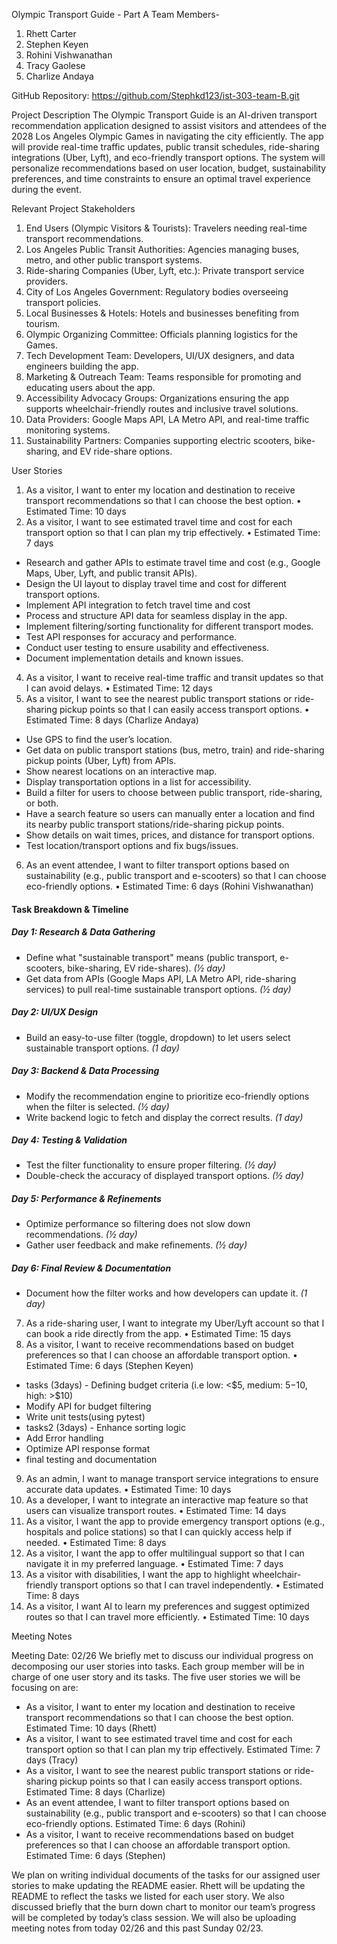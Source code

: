 Olympic Transport Guide - Part A
Team Members- 
1.	Rhett Carter
2.	Stephen Keyen
3.	Rohini Vishwanathan
4.	Tracy Gaolese
5.	Charlize Andaya

GitHub Repository: https://github.com/Stephkd123/ist-303-team-B.git 

Project Description
The Olympic Transport Guide is an AI-driven transport recommendation application designed to assist visitors and attendees of the 2028 Los Angeles Olympic Games in navigating the city efficiently. The app will provide real-time traffic updates, public transit schedules, ride-sharing integrations (Uber, Lyft), and eco-friendly transport options.
The system will personalize recommendations based on user location, budget, sustainability preferences, and time constraints to ensure an optimal travel experience during the event.

Relevant Project Stakeholders
1.	End Users (Olympic Visitors & Tourists): Travelers needing real-time transport recommendations.
2.	Los Angeles Public Transit Authorities: Agencies managing buses, metro, and other public transport systems.
3.	Ride-sharing Companies (Uber, Lyft, etc.): Private transport service providers.
4.	City of Los Angeles Government: Regulatory bodies overseeing transport policies.
5.	Local Businesses & Hotels: Hotels and businesses benefiting from tourism.
6.	Olympic Organizing Committee: Officials planning logistics for the Games.
7.	Tech Development Team: Developers, UI/UX designers, and data engineers building the app.
8.	Marketing & Outreach Team: Teams responsible for promoting and educating users about the app.
9.	Accessibility Advocacy Groups: Organizations ensuring the app supports wheelchair-friendly routes and inclusive travel solutions.
10.	Data Providers: Google Maps API, LA Metro API, and real-time traffic monitoring systems.
11.	Sustainability Partners: Companies supporting electric scooters, bike-sharing, and EV ride-share options.

User Stories
1.	As a visitor, I want to enter my location and destination to receive transport recommendations so that I can choose the best option.
•	Estimated Time: 10 days
2.	As a visitor, I want to see estimated travel time and cost for each transport option so that I can plan my trip effectively.
•	Estimated Time: 7 days
- Research and gather APIs to estimate travel time and cost (e.g., Google Maps, Uber, Lyft, and public transit APIs).
- Design the UI layout to display travel time and cost for different transport options.
- Implement API integration to fetch travel time and cost
- Process and structure API data for seamless display in the app.
- Implement filtering/sorting functionality for different transport modes.
- Test API responses for accuracy and performance.
- Conduct user testing to ensure usability and effectiveness.
- Document implementation details and known issues.

4.	As a visitor, I want to receive real-time traffic and transit updates so that I can avoid delays.
•	Estimated Time: 12 days
5.	As a visitor, I want to see the nearest public transport stations or ride-sharing pickup points so that I can easily access transport options.
•	Estimated Time: 8 days (Charlize Andaya)
- Use GPS to find the user’s location.
- Get data on public transport stations (bus, metro, train) and ride-sharing pickup points (Uber, Lyft) from APIs.
- Show nearest locations on an interactive map. 
- Display transportation options in a list for accessibility. 
- Build a filter for users to choose between public transport, ride-sharing, or both.  
- Have a search feature so users can manually enter a location and find its nearby public transport stations/ride-sharing pickup points.
- Show details on wait times, prices, and distance for transport options. 
- Test location/transport options and fix bugs/issues. 
  
6.	As an event attendee, I want to filter transport options based on sustainability (e.g., public transport and e-scooters) so that I can choose eco-friendly options.
•	Estimated Time: 6 days (Rohini Vishwanathan)
#### Task Breakdown & Timeline  

##### Day 1: Research & Data Gathering  
- Define what "sustainable transport" means (public transport, e-scooters, bike-sharing, EV ride-shares). *(½ day)*  
- Get data from APIs (Google Maps API, LA Metro API, ride-sharing services) to pull real-time sustainable transport options. *(½ day)*  

##### Day 2: UI/UX Design  
- Build an easy-to-use filter (toggle, dropdown) to let users select sustainable transport options. *(1 day)*  

##### Day 3: Backend & Data Processing  
- Modify the recommendation engine to prioritize eco-friendly options when the filter is selected. *(½ day)*  
- Write backend logic to fetch and display the correct results. *(1 day)*  

##### Day 4: Testing & Validation  
- Test the filter functionality to ensure proper filtering. *(½ day)*  
- Double-check the accuracy of displayed transport options. *(½ day)*  

##### Day 5: Performance & Refinements  
- Optimize performance so filtering does not slow down recommendations. *(½ day)*  
- Gather user feedback and make refinements. *(½ day)*  

##### Day 6: Final Review & Documentation  
- Document how the filter works and how developers can update it. *(1 day)*  

7.	As a ride-sharing user, I want to integrate my Uber/Lyft account so that I can book a ride directly from the app.
•	Estimated Time: 15 days
8.	As a visitor, I want to receive recommendations based on budget preferences so that I can choose an affordable transport option.
•	Estimated Time: 6 days (Stephen Keyen)
- tasks (3days) - Defining budget criteria (i.e low: <$5, medium: $5-$10, high: >$10)
- Modify API for budget filtering
- Write unit tests(using pytest)
- tasks2 (3days) - Enhance sorting logic
- Add Error handling
- Optimize API response format
- final testing and documentation
9.	As an admin, I want to manage transport service integrations to ensure accurate data updates.
•	Estimated Time: 10 days
10.	As a developer, I want to integrate an interactive map feature so that users can visualize transport routes.
•	Estimated Time: 14 days
11.	As a visitor, I want the app to provide emergency transport options (e.g., hospitals and police stations) so that I can quickly access help if needed.
•	Estimated Time: 8 days
12.	As a visitor, I want the app to offer multilingual support so that I can navigate it in my preferred language.
•	Estimated Time: 7 days
13.	As a visitor with disabilities, I want the app to highlight wheelchair-friendly transport options so that I can travel independently.
•	Estimated Time: 8 days
14.	As a visitor, I want AI to learn my preferences and suggest optimized routes so that I can travel more efficiently.
•	Estimated Time: 10 days

Meeting Notes

Meeting Date: 02/26
We briefly met to discuss our individual progress on decomposing our user stories into tasks. Each group member will be in charge of one user story and its tasks. The five user stories we will be focusing on are:
- As a visitor, I want to enter my location and destination to receive transport recommendations so that I can choose the best option.  Estimated Time: 10 days (Rhett)
- As a visitor, I want to see estimated travel time and cost for each transport option so that I can plan my trip effectively. Estimated Time: 7 days (Tracy)
- As a visitor, I want to see the nearest public transport stations or ride-sharing pickup points so that I can easily access transport options. Estimated Time: 8 days (Charlize)
- As an event attendee, I want to filter transport options based on sustainability (e.g., public transport and e-scooters) so that I can choose eco-friendly options. Estimated Time: 6 days (Rohini)
- As a visitor, I want to receive recommendations based on budget preferences so that I can choose an affordable transport option. Estimated Time: 6 days (Stephen)

We plan on writing individual documents of the tasks for our assigned user stories to make updating the README easier. Rhett will be updating the README to reflect the tasks we listed for each user story. We also discussed briefly that the burn down chart to monitor our team’s progress will be completed by today’s class session.  We will also be uploading meeting notes from today 02/26 and this past Sunday 02/23. 



